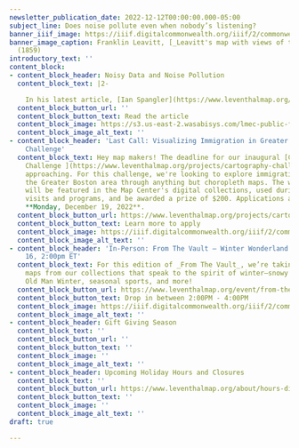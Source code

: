 ```yaml
---
newsletter_publication_date: 2022-12-12T00:00:00.000-05:00
subject_line: Does noise pollute even when nobody’s listening?
banner_iiif_image: https://iiif.digitalcommonwealth.org/iiif/2/commonwealth:9g54xk27x/1415,1833,5432,1773/2000,/0/default.jpg
banner_image_caption: Franklin Leavitt, [_Leavitt's map with views of the White Mountains_](https://collections.leventhalmap.org/search/commonwealth:9g54xk26n)
  (1859)
introductory_text: ''
content_block:
- content_block_header: Noisy Data and Noise Pollution
  content_block_text: |2-

    In his latest article, [Ian Spangler](https://www.leventhalmap.org/about/people/ian-spangler/) ....
  content_block_button_url: ''
  content_block_button_text: Read the article
  content_block_image: https://s3.us-east-2.wasabisys.com/lmec-public-files/exhibitions/more-or-less-in-common/dot-noise-thumbnail.jpg
  content_block_image_alt_text: ''
- content_block_header: 'Last Call: Visualizing Immigration in Greater Boston Cartography
    Challenge'
  content_block_text: Hey map makers! The deadline for our inaugural [Cartography
    Challenge ](https://www.leventhalmap.org/projects/cartography-challenge/)is quickly
    approaching. For this challenge, we're looking to explore immigration data of
    the Greater Boston area through anything but choropleth maps. The winning submission
    will be featured in the Map Center's digital collections, used during K-12 educational
    visits and programs, and be awarded a prize of $200. Applications are open through
    **Monday, December 19, 2022**.
  content_block_button_url: https://www.leventhalmap.org/projects/cartography-challenge/immigration-in-boston/
  content_block_button_text: Learn more to apply
  content_block_image: https://iiif.digitalcommonwealth.org/iiif/2/commonwealth:h989r708n/311,849,4264,3796/2000,/0/default.jpg
  content_block_image_alt_text: ''
- content_block_header: 'In-Person: From The Vault — Winter Wonderland Maps · Dec
    16, 2:00pm ET'
  content_block_text: For this edition of _From The Vault_, we’re taking a look at
    maps from our collections that speak to the spirit of winter—snowy mountain ranges,
    Old Man Winter, seasonal sports, and more!
  content_block_button_url: https://www.leventhalmap.org/event/from-the-vault-collections-showing-winter-wonderland-maps/
  content_block_button_text: Drop in between 2:00PM - 4:00PM
  content_block_image: https://iiif.digitalcommonwealth.org/iiif/2/commonwealth:st74cx138/557,630,5485,4473/2000,/0/default.jpg
  content_block_image_alt_text: ''
- content_block_header: Gift Giving Season
  content_block_text: ''
  content_block_button_url: ''
  content_block_button_text: ''
  content_block_image: ''
  content_block_image_alt_text: ''
- content_block_header: Upcoming Holiday Hours and Closures
  content_block_text: ''
  content_block_button_url: https://www.leventhalmap.org/about/hours-directions/
  content_block_button_text: ''
  content_block_image: ''
  content_block_image_alt_text: ''
draft: true

---
```

